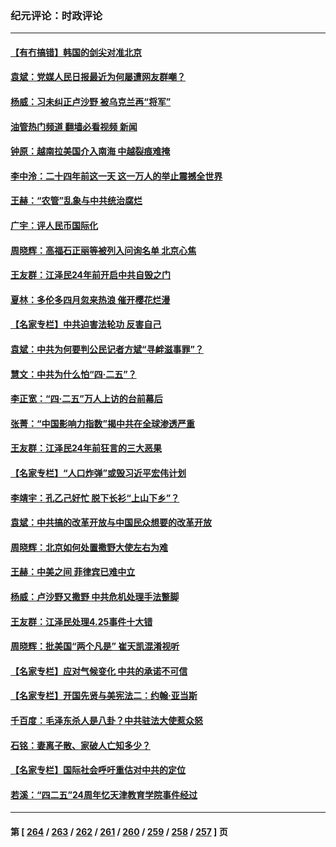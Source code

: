 ### 纪元评论：时政评论
---
#### [【有冇搞错】韩国的剑尖对准北京](../../pages/nsc1025/n13982862.md?04280330) 
#### [袁斌：党媒人民日报最近为何屡遭网友群嘲？](../../pages/nsc1025/n13982611.md?04280330) 
#### [杨威：习未纠正卢沙野 被乌克兰再“将军”](../../pages/nsc1025/n13982512.md?04280330) 
#### [油管热门频道 翻墙必看视频 新闻](ok?04280330)
#### [钟原：越南拉美国介入南海 中越裂痕难掩](../../pages/nsc1025/n13982521.md?04280330) 
#### [李中泠：二十四年前这一天 这一万人的举止震撼全世界](../../pages/nsc1025/n13982474.md?04280330) 
#### [王赫：“农管”乱象与中共统治腐烂](../../pages/nsc1025/n13982457.md?04280330) 
#### [广宇：评人民币国际化](../../pages/nsc1025/n13982437.md?04280330) 
#### [周晓辉：高福石正丽等被列入问询名单 北京心焦](../../pages/nsc1025/n13982369.md?04280330) 
#### [王友群：江泽民24年前开启中共自毁之门](../../pages/nsc1025/n13982395.md?04280330) 
#### [夏林：多伦多四月忽来热浪 催开樱花烂漫](../../pages/nsc1025/n13982339.md?04280330) 
#### [【名家专栏】中共迫害法轮功 反害自己](../../pages/nsc1025/n13982153.md?04280330) 
#### [袁斌：中共为何要判公民记者方斌“寻衅滋事罪”？](../../pages/nsc1025/n13982083.md?04280330) 
#### [慧文：中共为什么怕“四·二五”？](../../pages/nsc1025/n13982002.md?04280330) 
#### [李正宽：“四‧二五”万人上访的台前幕后](../../pages/nsc1025/n13981939.md?04280330) 
#### [张菁：“中国影响力指数”揭中共在全球渗透严重](../../pages/nsc1025/n13981583.md?04280330) 
#### [王友群：江泽民24年前狂言的三大恶果](../../pages/nsc1025/n13981556.md?04280330) 
#### [【名家专栏】“人口炸弹”或毁习近平宏伟计划](../../pages/nsc1025/n13979311.md?04280330) 
#### [李靖宇：孔乙己好忙 脱下长衫“上山下乡”？](../../pages/nsc1025/n13981399.md?04280330) 
#### [袁斌：中共搞的改革开放与中国民众想要的改革开放](../../pages/nsc1025/n13981296.md?04280330) 
#### [周晓辉：北京如何处置撒野大使左右为难](../../pages/nsc1025/n13981257.md?04280330) 
#### [王赫：中美之间 菲律宾已难中立](../../pages/nsc1025/n13980979.md?04280330) 
#### [杨威：卢沙野又撒野 中共危机处理手法蹩脚](../../pages/nsc1025/n13981024.md?04280330) 
#### [王友群：江泽民处理4.25事件十大错](../../pages/nsc1025/n13981032.md?04280330) 
#### [周晓辉：批美国“两个凡是” 崔天凯混淆视听](../../pages/nsc1025/n13980780.md?04280330) 
#### [【名家专栏】应对气候变化 中共的承诺不可信](../../pages/nsc1025/n13978382.md?04280330) 
#### [【名家专栏】开国先贤与美宪法二：约翰‧亚当斯](../../pages/nsc1025/n13979093.md?04280330) 
#### [千百度：毛泽东杀人是八卦？中共驻法大使惹众怒](../../pages/nsc1025/n13980345.md?04280330) 
#### [石铭：妻离子散、家破人亡知多少？](../../pages/nsc1025/n13980336.md?04280330) 
#### [【名家专栏】国际社会呼吁重估对中共的定位](../../pages/nsc1025/n13979320.md?04280330) 
#### [若溪：“四二五”24周年忆天津教育学院事件经过](../../pages/nsc1025/n13979819.md?04280330) 

---
#### 第 [ [264](./264.md?04280330) / [263](./263.md?04280330) / [262](./262.md?04280330) / [261](./261.md?04280330) / [260](./260.md?04280330) / [259](./259.md?04280330) / [258](./258.md?04280330) / [257](./257.md?04280330) ] 页
